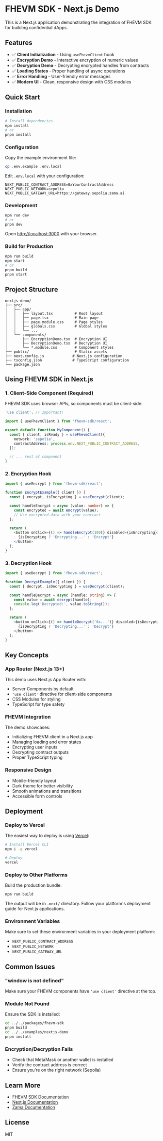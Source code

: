 # FHEVM SDK - Next.js Demo

This is a Next.js application demonstrating the integration of FHEVM SDK for building confidential dApps.

## Features

- ✅ **Client Initialization** - Using `useFhevmClient` hook
- ✅ **Encryption Demo** - Interactive encryption of numeric values
- ✅ **Decryption Demo** - Decrypting encrypted handles from contracts
- ✅ **Loading States** - Proper handling of async operations
- ✅ **Error Handling** - User-friendly error messages
- ✅ **Modern UI** - Clean, responsive design with CSS modules

## Quick Start

### Installation

```bash
# Install dependencies
npm install
# or
pnpm install
```

### Configuration

Copy the example environment file:

```bash
cp .env.example .env.local
```

Edit `.env.local` with your configuration:

```env
NEXT_PUBLIC_CONTRACT_ADDRESS=0xYourContractAddress
NEXT_PUBLIC_NETWORK=sepolia
NEXT_PUBLIC_GATEWAY_URL=https://gateway.sepolia.zama.ai
```

### Development

```bash
npm run dev
# or
pnpm dev
```

Open [http://localhost:3000](http://localhost:3000) with your browser.

### Build for Production

```bash
npm run build
npm start
# or
pnpm build
pnpm start
```

## Project Structure

```
nextjs-demo/
├── src/
│   ├── app/
│   │   ├── layout.tsx          # Root layout
│   │   ├── page.tsx            # Main page
│   │   ├── page.module.css     # Page styles
│   │   ├── globals.css         # Global styles
│   │   └── ...
│   └── components/
│       ├── EncryptionDemo.tsx  # Encryption UI
│       ├── DecryptionDemo.tsx  # Decryption UI
│       └── *.module.css        # Component styles
├── public/                     # Static assets
├── next.config.js             # Next.js configuration
├── tsconfig.json              # TypeScript configuration
└── package.json
```

## Using FHEVM SDK in Next.js

### 1. Client-Side Component (Required)

FHEVM SDK uses browser APIs, so components must be client-side:

```typescript
'use client'; // Important!

import { useFhevmClient } from 'fhevm-sdk/react';

export default function MyComponent() {
  const { client, isReady } = useFhevmClient({
    network: 'sepolia',
    contractAddress: process.env.NEXT_PUBLIC_CONTRACT_ADDRESS,
  });

  // ... rest of component
}
```

### 2. Encryption Hook

```typescript
import { useEncrypt } from 'fhevm-sdk/react';

function EncryptExample({ client }) {
  const { encrypt, isEncrypting } = useEncrypt(client);

  const handleEncrypt = async (value: number) => {
    const encrypted = await encrypt(value);
    // Use encrypted.data with your contract
  };

  return (
    <button onClick={() => handleEncrypt(100)} disabled={isEncrypting}>
      {isEncrypting ? 'Encrypting...' : 'Encrypt'}
    </button>
  );
}
```

### 3. Decryption Hook

```typescript
import { useDecrypt } from 'fhevm-sdk/react';

function DecryptExample({ client }) {
  const { decrypt, isDecrypting } = useDecrypt(client);

  const handleDecrypt = async (handle: string) => {
    const value = await decrypt(handle);
    console.log('Decrypted:', value.toString());
  };

  return (
    <button onClick={() => handleDecrypt('0x...')} disabled={isDecrypting}>
      {isDecrypting ? 'Decrypting...' : 'Decrypt'}
    </button>
  );
}
```

## Key Concepts

### App Router (Next.js 13+)

This demo uses Next.js App Router with:
- Server Components by default
- `'use client'` directive for client-side components
- CSS Modules for styling
- TypeScript for type safety

### FHEVM Integration

The demo showcases:
- Initializing FHEVM client in a Next.js app
- Managing loading and error states
- Encrypting user inputs
- Decrypting contract outputs
- Proper TypeScript typing

### Responsive Design

- Mobile-friendly layout
- Dark theme for better visibility
- Smooth animations and transitions
- Accessible form controls

## Deployment

### Deploy to Vercel

The easiest way to deploy is using [Vercel](https://vercel.com):

```bash
# Install Vercel CLI
npm i -g vercel

# Deploy
vercel
```

### Deploy to Other Platforms

Build the production bundle:

```bash
npm run build
```

The output will be in `.next/` directory. Follow your platform's deployment guide for Next.js applications.

### Environment Variables

Make sure to set these environment variables in your deployment platform:

- `NEXT_PUBLIC_CONTRACT_ADDRESS`
- `NEXT_PUBLIC_NETWORK`
- `NEXT_PUBLIC_GATEWAY_URL`

## Common Issues

### "window is not defined"

Make sure your FHEVM components have `'use client'` directive at the top.

### Module Not Found

Ensure the SDK is installed:

```bash
cd ../../packages/fhevm-sdk
pnpm build
cd ../../examples/nextjs-demo
pnpm install
```

### Encryption/Decryption Fails

- Check that MetaMask or another wallet is installed
- Verify the contract address is correct
- Ensure you're on the right network (Sepolia)

## Learn More

- [FHEVM SDK Documentation](../../README.md)
- [Next.js Documentation](https://nextjs.org/docs)
- [Zama Documentation](https://docs.zama.ai/fhevm)

## License

MIT
